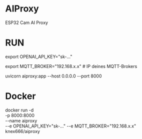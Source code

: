 # AIProxy
ESP32 Cam AI Proxy

# RUN

export OPENAI_API_KEY="sk-..."

export MQTT_BROKER="192.168.x.x"   # IP deines MQTT-Brokers

uvicorn aiproxy:app --host 0.0.0.0 --port 8000

# Docker
docker run -d \
  -p 8000:8000 \
  --name aiproxy \
  --e OPENAI_API_KEY="sk-..."
  --e MQTT_BROKER="192.168.x.x" 
  knex666/aiproxy

